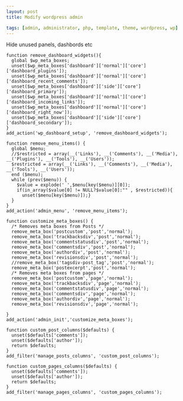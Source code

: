 ```yaml
---
layout: post
title: Modify wordpress admin

tags: [admin, administrator, php, template, theme, wordpress, wp]
---
```


Hide unused panels, dashbords etc

    function remove_dashboard_widgets(){
      global $wp_meta_boxes;
      unset($wp_meta_boxes['dashboard']['normal']['core']['dashboard_plugins']);
      unset($wp_meta_boxes['dashboard']['normal']['core']['dashboard_recent_comments']);
      unset($wp_meta_boxes['dashboard']['side']['core']['dashboard_primary']);
      unset($wp_meta_boxes['dashboard']['normal']['core']['dashboard_incoming_links']);
      unset($wp_meta_boxes['dashboard']['normal']['core']['dashboard_right_now']);
      unset($wp_meta_boxes['dashboard']['side']['core']['dashboard_secondary']);
    }
    add_action('wp_dashboard_setup', 'remove_dashboard_widgets');

    function remove_menu_items() {
      global $menu;
      //$restricted = array(__('Links'), __('Comments'), __('Media'), __('Plugins'), __('Tools'), __('Users'));
      $restricted = array(__('Links'), __('Comments'), __('Media'), __('Tools'), __('Users'));
      end ($menu);
      while (prev($menu)) {
        $value = explode(' ',$menu[key($menu)][0]);
        if(in_array($value[0] != NULL?$value[0]:"" , $restricted)){
          unset($menu[key($menu)]);}
      }
    }
    add_action('admin_menu', 'remove_menu_items');

    function customize_meta_boxes() {
      /* Removes meta boxes from Posts */
      remove_meta_box('postcustom','post','normal');
      remove_meta_box('trackbacksdiv','post','normal');
      remove_meta_box('commentstatusdiv','post','normal');
      remove_meta_box('commentsdiv','post','normal');
      remove_meta_box('authordiv','post','normal');
      remove_meta_box('revisionsdiv','post','normal');
      //remove_meta_box('tagsdiv-post_tag','post','normal');
      remove_meta_box('postexcerpt','post','normal');
      /* Removes meta boxes from pages */
      remove_meta_box('postcustom','page','normal');
      remove_meta_box('trackbacksdiv','page','normal');
      remove_meta_box('commentstatusdiv','page','normal');
      remove_meta_box('commentsdiv','page','normal');
      remove_meta_box('authordiv','page','normal');
      remove_meta_box('revisionsdiv','page','normal');

    }
    add_action('admin_init','customize_meta_boxes');

    function custom_post_columns($defaults) {
      unset($defaults['comments']);
      unset($defaults['author']);
      return $defaults;
    }
    add_filter('manage_posts_columns', 'custom_post_columns');

    function custom_pages_columns($defaults) {
      unset($defaults['comments']);
      unset($defaults['author']);
      return $defaults;
    }
    add_filter('manage_pages_columns', 'custom_pages_columns');
